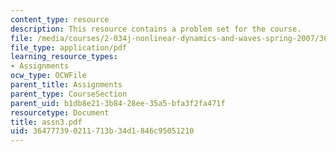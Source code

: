 ```yaml
---
content_type: resource
description: This resource contains a problem set for the course.
file: /media/courses/2-034j-nonlinear-dynamics-and-waves-spring-2007/364777390211713b34d1846c95051210_assn3.pdf
file_type: application/pdf
learning_resource_types:
- Assignments
ocw_type: OCWFile
parent_title: Assignments
parent_type: CourseSection
parent_uid: b1db8e21-3b84-28ee-35a5-bfa3f2fa471f
resourcetype: Document
title: assn3.pdf
uid: 36477739-0211-713b-34d1-846c95051210
---
```

